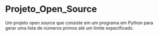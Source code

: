 # Projeto_Open_Source
Um projeto open source que consiste em um programa em Python para gerar uma lista de números primos até um limite especificado.
